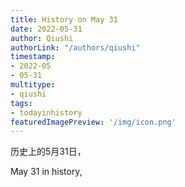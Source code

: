 ```yaml
---
title: History on May 31
date: 2022-05-31
author: Qiushi 
authorLink: "/authors/qiushi"
timestamp: 
- 2022-05
- 05-31
multitype: 
- qiushi
tags: 
- todayinhistory
featuredImagePreview: '/img/icon.png'
---
```









历史上的5月31日，

May 31 in history, 

<!--more-->

